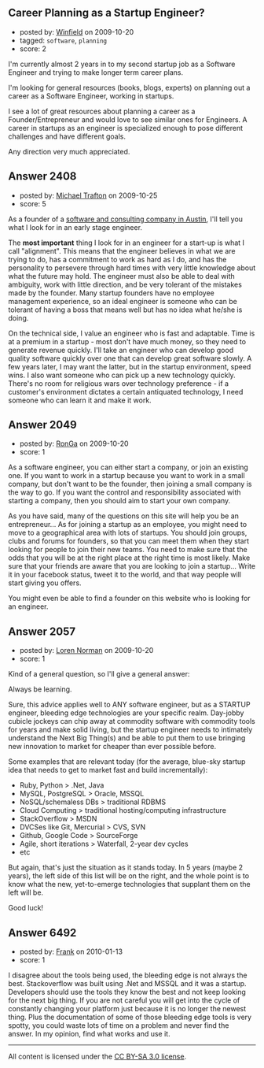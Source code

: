 ## Career Planning as a Startup Engineer?

- posted by: [Winfield](https://stackexchange.com/users/-1/1020-winfield) on 2009-10-20
- tagged: `software`, `planning`
- score: 2

I'm currently almost 2 years in to my second startup job as a Software Engineer and trying to make longer term career plans. 

I'm looking for general resources (books, blogs, experts) on planning out a career as a Software Engineer, working in startups. 

I see a lot of great resources about planning a career as a Founder/Entrepreneur and would love to see similar ones for Engineers.  A career in startups as an engineer is specialized enough to pose different challenges and have different goals.

Any direction very much appreciated.



## Answer 2408

- posted by: [Michael Trafton](https://stackexchange.com/users/-1/19-michael-trafton) on 2009-10-25
- score: 5

<p>As a founder of a <a href="http://www.bluefishgroup.com">software and consulting company in Austin</a>, I'll tell you what I look for in an early stage engineer.</p>

<p>The <strong>most important</strong> thing I look for in an engineer for a start-up is what I call "alignment". This means that the engineer believes in what we are trying to do, has a commitment to work as hard as I do, and has the personality to persevere through hard times with very little knowledge about what the future may hold. The engineer must also be able to deal with ambiguity, work with little direction, and be very tolerant of the mistakes made by the founder. Many startup founders have no employee management experience, so an ideal engineer is someone who can be tolerant of having a boss that means well but has no idea what he/she is doing.</p>

<p>On the technical side, I value an engineer who is fast and adaptable. Time is at a premium in a startup - most don't have much money, so they need to generate revenue quickly. I'll take an engineer who can develop good quality software quickly over one that can develop great software slowly. A few years later, I may want the latter, but in the startup environment, speed wins. I also want someone who can pick up a new technology quickly. There's no room for religious wars over technology preference - if a customer's environment dictates a certain antiquated technology, I need someone who can learn it and make it work.</p>



## Answer 2049

- posted by: [RonGa](https://stackexchange.com/users/-1/218-ronga) on 2009-10-20
- score: 1

As a software engineer, you can either start a company, or join an existing one.  If you want to work in a startup because you want to work in a small company, but don't want to be the founder, then joining a small company is the way to go.  If you want the control and responsibility associated with starting a company, then you should aim to start your own company.

As you have said, many of the questions on this site will help you be an entrepreneur...  As for joining a startup as an employee, you might need to move to a geographical area with lots of startups.  You should join groups, clubs and forums for founders, so that you can meet them when they start looking for people to join their new teams.  You need to make sure that the odds that you will be at the right place at the right time is most likely.  Make sure that your friends are aware that you are looking to join a startup...  Write it in your facebook status, tweet it to the world, and that way people will start giving you offers.

You might even be able to find a founder on this website who is looking for an engineer.


## Answer 2057

- posted by: [Loren Norman](https://stackexchange.com/users/-1/1029-loren-norman) on 2009-10-20
- score: 1

Kind of a general question, so I'll give a general answer:

Always be learning.

Sure, this advice applies well to ANY software engineer, but as a STARTUP engineer, bleeding edge technologies are your specific realm. Day-jobby cubicle jockeys can chip away at commodity software with commodity tools for years and make solid living, but the startup engineer needs to intimately understand the Next Big Thing(s) and be able to put them to use bringing new innovation to market for cheaper than ever possible before.

Some examples that are relevant today (for the average, blue-sky startup idea that needs to get to market fast and build incrementally):

 - Ruby, Python > .Net, Java
 - MySQL, PostgreSQL > Oracle, MSSQL
 - NoSQL/schemaless DBs > traditional RDBMS
 - Cloud Computing > traditional hosting/computing infrastructure
 - StackOverflow > MSDN
 - DVCSes like Git, Mercurial > CVS, SVN
 - Github, Google Code > SourceForge
 - Agile, short iterations > Waterfall, 2-year dev cycles
 - etc

But again, that's just the situation as it stands today. In 5 years (maybe 2 years), the left side of this list will be on the right, and the whole point is to know what the new, yet-to-emerge technologies that supplant them on the left will be.

Good luck!


## Answer 6492

- posted by: [Frank](https://stackexchange.com/users/-1/1827-frank) on 2010-01-13
- score: 1

I disagree about the tools being used, the bleeding edge is not always the best.  Stackoverflow was built using .Net and MSSQL and it was a startup.  Developers should use the tools they know the best and not keep looking for the next big thing.  If you are not careful you will get into the cycle of constantly changing your platform just because it is no longer the newest thing.  Plus the documentation of some of those bleeding edge tools is very spotty, you could waste lots of time on a problem and never find the answer.  In my opinion, find what works and use it.



---

All content is licensed under the [CC BY-SA 3.0 license](https://creativecommons.org/licenses/by-sa/3.0/).
